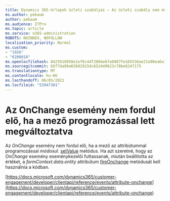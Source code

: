 ```yaml
---
title: Dynamics 365-űrlapok üzleti szabályai – Az üzleti szabály nem működik egy űrlapon
ms.author: pebaum
author: pebaum
ms.audience: ITPro
ms.topic: article
ms.service: o365-administration
ROBOTS: NOINDEX, NOFOLLOW
localization_priority: Normal
ms.custom:
- "1926"
- "6200018"
ms.openlocfilehash: 8425918950e1ef6c44f2866e6fa8987fe165536ae21e08ea6a1da880f761d512
ms.sourcegitcommit: b5f7da89a650d2915dc652449623c78be6247175
ms.translationtype: MT
ms.contentlocale: hu-HU
ms.lasthandoff: 08/05/2021
ms.locfileid: "53947301"
---
```

# <a name="onchange-event-does-not-occur-if-the-field-is-changed-programmatically"></a>Az OnChange esemény nem fordul elő, ha a mező programozással lett megváltoztatva

Az *OnChange* esemény nem fordul elő, ha a mező az attribútummal programozással *módosul.* [setValue](https://docs.microsoft.com/dynamics365/customer-engagement/developer/clientapi/reference/attributes/setvalue) metódus. Ha azt szeretné, hogy az *OnChange* esemény eseménykezelői futtassanak, miután beállította az értéket, a *formContext.data.entity* attribútum [fireOnchange](https://docs.microsoft.com/dynamics365/customer-engagement/developer/clientapi/reference/attributes/fireonchange) metódusát kell használnia a kódban.

[https://docs.microsoft.com/dynamics365/customer-engagement/developer/clientapi/reference/events/attribute-onchange](https://docs.microsoft.com/dynamics365/customer-engagement/developer/clientapi/reference/events/attribute-onchange)
